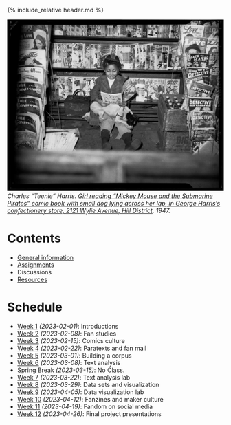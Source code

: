 [witten]: http://kg6ek7cq2b.search.serialssolutions.com/?V=1.0&L=KG6EK7CQ2B&S=JCs&C=TC0000298940&T=marc  "Witten, et al. in IUCAT"
[cb]: https://collectionbuilder.github.io "Collection Builder Home"
[omekanet]: https://omeka.net/ "Omeka hosted service"
[omekaorg]: https://omeka.org/ "Omeka Home"
{% include_relative header.md %}

![Charles “Teenie” Harris photograph of girl reading comic book.](images/5202-1680.jpg)
_Charles “Teenie” Harris. [Girl reading “Mickey Mouse and the Submarine Pirates” comic book with small dog lying across her lap, in George Harris’s confectionery store, 2121 Wylie Avenue, Hill District](https://collection.cmoa.org/objects/c0c9fc36-1f44-4f08-ad24-6fdc69f61a30). 1947._
# Contents
- [General information](general.md)
- [Assignments](assignments.md)
- Discussions
- [Resources](comics-studies-resources.html)

# Schedule
- [Week 1](week01.md) _(2023-02-01)_: Introductions
- [Week 2](week02.md) _(2023-02-08)_: Fan studies
- [Week 3](week03.md) _(2023-02-15)_: Comics culture
- [Week 4](week04.md) _(2023-02-22)_: Paratexts and fan mail
- [Week 5](week05.md) _(2023-03-01)_: Building a corpus
- [Week 6](week06.md) _(2023-03-08)_: Text analysis
- Spring Break _(2023-03-15)_: No Class.
- [Week 7](week07.md) _(2023-03-22)_: Text analysis lab
- [Week 8](week08.md) _(2023-03-29)_: Data sets and visualization
- [Week 9](week09.md) _(2023-04-05)_: Data visualization lab
- [Week 10](week10.md) _(2023-04-12)_: Fanzines and maker culture
- [Week 11](week11.md) _(2023-04-19)_: Fandom on social media
- [Week 12](week12.md) _(2023-04-26)_: Final project presentations
